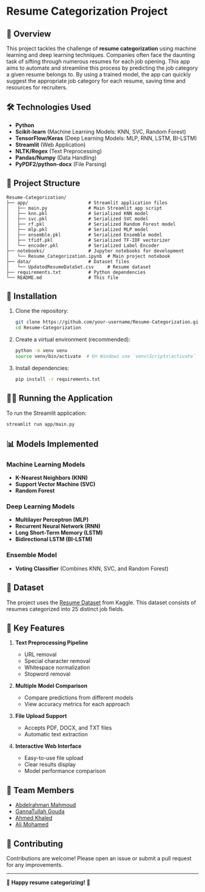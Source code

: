 # Resume Categorization Project

## 📌 Overview
This project tackles the challenge of **resume categorization** using machine learning and deep learning techniques. Companies often face the daunting task of sifting through numerous resumes for each job opening. This app aims to automate and streamline this process by predicting the job category a given resume belongs to. By using a trained model, the app can quickly suggest the appropriate job category for each resume, saving time and resources for recruiters.

## 🛠️ Technologies Used
- **Python**
- **Scikit-learn** (Machine Learning Models: KNN, SVC, Random Forest)
- **TensorFlow/Keras** (Deep Learning Models: MLP, RNN, LSTM, BI-LSTM)
- **Streamlit** (Web Application)
- **NLTK/Regex** (Text Preprocessing)
- **Pandas/Numpy** (Data Handling)
- **PyPDF2/python-docx** (File Parsing)

## 📂 Project Structure
```
Resume-Categorization/
├── app/                      # Streamlit application files
│   ├── main.py               # Main Streamlit app script
│   ├── knn.pkl               # Serialized KNN model
│   ├── svc.pkl               # Serialized SVC model
│   ├── rf.pkl                # Serialized Random Forest model
│   ├── mlp.pkl               # Serialized MLP model
│   ├── ensemble.pkl          # Serialized Ensemble model
│   ├── tfidf.pkl             # Serialized TF-IDF vectorizer
│   └── encoder.pkl           # Serialized Label Encoder
├── notebooks/                # Jupyter notebooks for development
│   └── Resume_Categorization.ipynb  # Main project notebook
├── data/                     # Dataset files
│   └── UpdatedResumeDataSet.csv     # Resume dataset
├── requirements.txt          # Python dependencies
└── README.md                 # This file
```

## 🚀 Installation
1. Clone the repository:
   ```bash
   git clone https://github.com/your-username/Resume-Categorization.git
   cd Resume-Categorization
   ```

2. Create a virtual environment (recommended):
   ```bash
   python -m venv venv
   source venv/bin/activate  # On Windows use `venv\Scripts\activate`
   ```

3. Install dependencies:
   ```bash
   pip install -r requirements.txt
   ```

## 🏃‍♂️ Running the Application
To run the Streamlit application:
```bash
streamlit run app/main.py
```

## 📊 Models Implemented
### Machine Learning Models
- **K-Nearest Neighbors (KNN)**
- **Support Vector Machine (SVC)**
- **Random Forest**

### Deep Learning Models
- **Multilayer Perceptron (MLP)**
- **Recurrent Neural Network (RNN)**
- **Long Short-Term Memory (LSTM)**
- **Bidirectional LSTM (BI-LSTM)**

### Ensemble Model
- **Voting Classifier** (Combines KNN, SVC, and Random Forest)

## 📝 Dataset
The project uses the [Resume Dataset](https://www.kaggle.com/datasets/gauravduttakiit/resume-dataset) from Kaggle. This dataset consists of resumes categorized into 25 distinct job fields.

## 🧠 Key Features
1. **Text Preprocessing Pipeline**
   - URL removal
   - Special character removal
   - Whitespace normalization
   - Stopword removal

2. **Multiple Model Comparison**
   - Compare predictions from different models
   - View accuracy metrics for each approach

3. **File Upload Support**
   - Accepts PDF, DOCX, and TXT files
   - Automatic text extraction

4. **Interactive Web Interface**
   - Easy-to-use file upload
   - Clear results display
   - Model performance comparison

## 👥 Team Members
- [Abdelrahman Mahmoud](https://abdelrahmanmah.github.io/SafeZoneInc/Abdelrahman.html)
- [GannaTullah Gouda](https://gannaasaad.github.io/index.html)
- [Ahmed Khaled](https://ahmedkhaled51.github.io/portfolio/)
- [Ali Mohamed](https://aliiimohamedaliii.github.io/My-portfolio/)


## 🤝 Contributing
Contributions are welcome! Please open an issue or submit a pull request for any improvements.

---

🌟 **Happy resume categorizing!** 🌟
